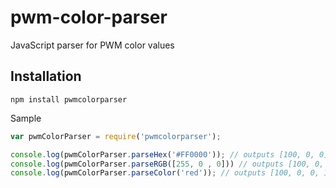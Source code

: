 # pwm-color-parser
JavaScript parser for PWM color values

Installation
------------

```
npm install pwmcolorparser
```

Sample 
```js
var pwmColorParser = require('pwmcolorparser');

console.log(pwmColorParser.parseHex('#FF0000')); // outputs [100, 0, 0]
console.log(pwmColorParser.parseRGB([255, 0 , 0])) // outputs [100, 0, 0]
console.log(pwmColorParser.parseColor('red')); // outputs [100, 0, 0, 1]

```